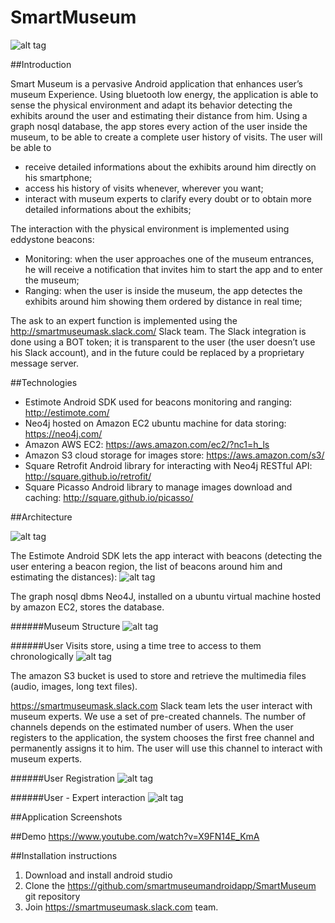 # SmartMuseum

![alt tag](https://github.com/andr3aranieri/smartmuseumimages/blob/master/app_icon.png)



##Introduction

Smart Museum is a pervasive Android application that enhances user’s museum Experience. 
Using bluetooth low energy, the application is able to sense the physical environment and adapt its behavior detecting the exhibits around the user and estimating their distance from him.
Using a graph nosql database, the app stores every action of the user inside the museum, to be able to create a complete user history of visits.
The user will be able to 
- receive detailed informations about the exhibits around him directly on his smartphone;
- access his history of visits whenever, wherever you want; 
- interact with museum experts to clarify every doubt or to obtain more detailed informations about the exhibits;

The interaction with the physical environment is implemented using eddystone beacons:
- Monitoring: when the user approaches one of the museum entrances, he will receive a notification that invites him to start the app and to enter the museum;
- Ranging: when the user is inside the museum, the app detectes the exhibits around him showing them ordered by distance in real time;

The ask to an expert function is implemented using the http://smartmuseumask.slack.com/ Slack team. 
The Slack integration is done using a BOT token; it is transparent to the user (the user doesn’t use his Slack account), and in the future could be replaced by a proprietary message server.



##Technologies

- Estimote Android SDK used for beacons monitoring and ranging: http://estimote.com/
- Neo4j hosted on Amazon EC2 ubuntu machine for data storing: https://neo4j.com/
- Amazon AWS EC2: https://aws.amazon.com/ec2/?nc1=h_ls
- Amazon S3 cloud storage for images store: https://aws.amazon.com/s3/
- Square Retrofit Android library for interacting with Neo4j RESTful API: http://square.github.io/retrofit/
- Square Picasso Android library to manage images download and caching: http://square.github.io/picasso/



##Architecture

![alt tag](https://github.com/andr3aranieri/smartmuseumimages/blob/master/architecture.png)

The Estimote Android SDK lets the app interact with beacons (detecting the user entering a beacon region, the list of beacons around him and estimating the distances):
![alt tag](https://github.com/andr3aranieri/smartmuseumimages/blob/master/arch_beacons.png)


The graph nosql dbms Neo4J, installed on a ubuntu virtual machine hosted by amazon EC2, stores the database.


######Museum Structure
![alt tag](https://github.com/andr3aranieri/smartmuseumimages/blob/master/arch_neo4j1.png)


######User Visits store, using a time tree to access to them chronologically
![alt tag](https://github.com/andr3aranieri/smartmuseumimages/blob/master/arch_neo4j2.png)


The amazon S3 bucket is used to store and retrieve the multimedia files (audio, images, long text files).

https://smartmuseumask.slack.com Slack team lets the user interact with museum experts. We use a set of pre-created channels. The number of channels depends on the estimated number of users. 
When the user registers to the application, the system chooses the first free channel and permanently assigns it to him. The user will use this channel to interact with museum experts.


######User Registration
![alt tag](https://github.com/andr3aranieri/smartmuseumimages/blob/master/arch_userregistration.png)


######User - Expert interaction
![alt tag](https://github.com/andr3aranieri/smartmuseumimages/blob/master/arch_userexpertinteraction.png)



##Application Screenshots



##Demo
https://www.youtube.com/watch?v=X9FN14E_KmA



##Installation instructions

1. Download and install android studio
2. Clone the https://github.com/smartmuseumandroidapp/SmartMuseum git repository
3. Join https://smartmuseumask.slack.com team.



